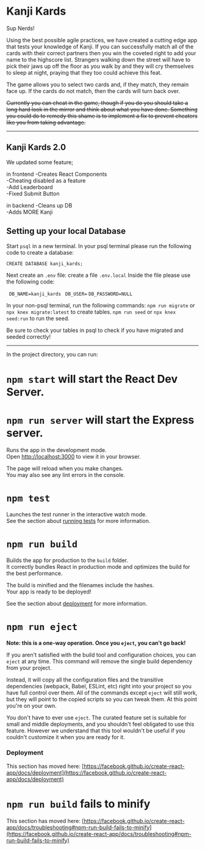 # Kanji Kards

Sup Nerds!

Using the best possible agile practices, we have created a cutting edge app that tests your knowledge of Kanji. If you can successfully match all of the cards with their correct partners then you win the coveted right to add your name to the highscore list. Strangers walking down the street will have to pick their jaws up off the floor as you walk by and they will cry themselves to sleep at night, praying that they too could achieve this feat. 

The game allows you to select two cards and, if they match, they remain face up. If the cards do not match, then the cards will turn back over. 

~~Currently you can cheat in the game, though if you do you should take a long hard look in the mirror and think about what you have done. Something you could do to remedy this shame is to implement a fix to prevent cheaters like you from taking advantage.~~

***

## Kanji Kards 2.0

We updated some feature;

in frontend
-Creates React Components<br>
-Cheating disabled as a feature <br>
-Add Leaderboard<br>
-Fixed Submit Button<br>

in backend
-Cleans up DB<br>
-Adds MORE Kanji<br>

## Setting up your local Database 

Start `psql` in a new terminal.
In your psql terminal please run the following code to create a database: 

`CREATE DATABASE kanji_kards;`

Next create an `.env` file: 
create a file `.env.local`
Inside the file please use the following code:

   
  ``` DB_NAME=kanji_kards```
  ``` DB_USER=```
   ```DB_PASSWORD=NULL```

In your non-psql terminal, run the following commands:
`npm run migrate` or `npx knex migrate:latest` to create tables.
`npm run seed` or `npx knex seed:run` to run the seed. 

Be sure to check your tables in psql to check if you have migrated and seeded correctly!

***

In the project directory, you can run:

# `npm start` will start the React Dev Server.

# `npm run server` will start the Express server.

Runs the app in the development mode.\
Open [http://localhost:3000](http://localhost:3000) to view it in your browser.

The page will reload when you make changes.\
You may also see any lint errors in the console.

# `npm test`

Launches the test runner in the interactive watch mode.\
See the section about [running tests](https://facebook.github.io/create-react-app/docs/running-tests) for more information.

# `npm run build`

Builds the app for production to the `build` folder.\
It correctly bundles React in production mode and optimizes the build for the best performance.

The build is minified and the filenames include the hashes.\
Your app is ready to be deployed!

See the section about [deployment](https://facebook.github.io/create-react-app/docs/deployment) for more information.

# `npm run eject`

**Note: this is a one-way operation. Once you `eject`, you can't go back!**

If you aren't satisfied with the build tool and configuration choices, you can `eject` at any time. This command will remove the single build dependency from your project.

Instead, it will copy all the configuration files and the transitive dependencies (webpack, Babel, ESLint, etc) right into your project so you have full control over them. All of the commands except `eject` will still work, but they will point to the copied scripts so you can tweak them. At this point you're on your own.

You don't have to ever use `eject`. The curated feature set is suitable for small and middle deployments, and you shouldn't feel obligated to use this feature. However we understand that this tool wouldn't be useful if you couldn't customize it when you are ready for it.

### Deployment

This section has moved here: [https://facebook.github.io/create-react-app/docs/deployment](https://facebook.github.io/create-react-app/docs/deployment)

# `npm run build` fails to minify

This section has moved here: [https://facebook.github.io/create-react-app/docs/troubleshooting#npm-run-build-fails-to-minify](https://facebook.github.io/create-react-app/docs/troubleshooting#npm-run-build-fails-to-minify)



